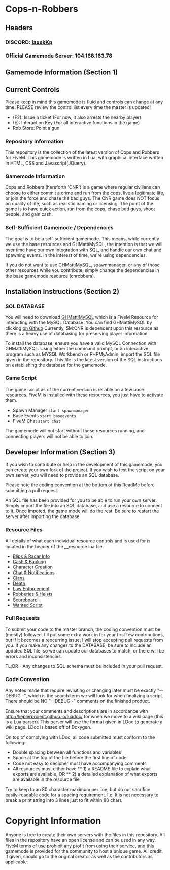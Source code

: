 
# Cops-n-Robbers

## Headers

### DISCORD: [jaxxkKp](https://discord.gg/jaxxkKp)
### Official Gamemode Server: **104.168.163.78**


## Gamemode Information (Section 1)

## Current Controls

Please keep in mind this gamemode is fluid and controls can change at any time.
PLEASE review the control list every time the master is updated!

* (F2): Issue a ticket (For now, it also arrests the nearby player)
* (E): Interaction Key (For all interactive functions in the game)
* Rob Store: Point a gun

### Repository Information

This repository is the collection of the latest version of Cops and Robbers for
FiveM. This gamemode is written in Lua, with graphical interface written in 
HTML, CSS and Javascript(JQuery).

### Gamemode Information 

Cops and Robbers (hereforth 'CNR') is a game where regular civilians can choose
to either commit a crime and run from the cops, live a legitimate life, or 
join the force and chase the bad guys. The CNR game does NOT focus on quality
of life, such as realistic naming or licensing. The point of the game is to 
have quick action, run from the cops, chase bad guys, shoot people, and gain
cash.

### Self-Sufficient Gamemode / Dependencies

The goal is to be a self-sufficient gamemode. This means, while currently we
use the base resources and GHMattiMySQL, the intention is that we will over time
have our own integration with SQL, and handle our own chat and spawning events.
In the interest of time, we're using dependencies.

If you do not want to use GHMattiMySQL, spawnmanager, or any of those other
resources while you contribute, simply change the dependencies in the base
gamemode resource (cnrobbers).

## Installation Instructions (Section 2)

### SQL DATABASE

You will need to download [GHMattiMySQL](https://github.com/GHMatti/ghmattimysql) 
which is a FiveM Resource for interacting with the MySQL Database.
You can find GHMattiMySQL by clicking [on Github](https://github.com/GHMatti/ghmattimysql)
Currently, 5M:CNR is dependent upon this resource as there is a heavy use of 
databasing for preserving player information. 

To install the database, ensure you have a valid MySQL Connection with GHMattiMySQL.
Using either the command prompt, or an interactive program such as MYSQL Workbench or PHPMyAdmin,
import the SQL file given in the repository. This file is the latest version of 
the SQL instructions on establishing the database for the gamemode.

### Game Script

The game script as of the current version is reliable on a few base resources.
FiveM is installed with these resources, you just have to activate them.
* Spawn Manager `start spawnmanager`
* Base Events `start baseevents`
* FiveM Chat `start chat`

The gamemode will not start without these resources running, and connecting
players will not be able to join.

## Developer Information (Section 3)

If you wish to contribute or help in the development of this gamemode, you can 
create your own fork of the project. If you wish to test the script on your own
server, you will need to provide an SQL database.

Please note the coding convention at the bottom of this ReadMe before submitting
a pull request.

An SQL file has been provided for you to be able to run your own server. Simply
import the file into an SQL database, and use a resource to connect to it. Once
impoted, the game mode will do the rest. Be sure to restart the server after 
importing the database.

### Resource Files

All details of what each individual resource controls and is used for
is located in the header of the __resource.lua file.

  * [Blips & Radar Info](https://github.com/rhapidfyre/Cops-n-Robbers/tree/master/cnr_blips)
  * [Cash & Banking](https://github.com/rhapidfyre/Cops-n-Robbers/tree/master/cnr_cash)
  * [Character Creation](https://github.com/rhapidfyre/Cops-n-Robbers/tree/master/cnr_charcreate)
  * [Chat & Notifications](https://github.com/rhapidfyre/Cops-n-Robbers/tree/master/cnr_chat)
  * [Clans](https://github.com/rhapidfyre/Cops-n-Robbers/tree/master/cnr_clans)
  * [Death](https://github.com/rhapidfyre/Cops-n-Robbers/tree/master/cnr_death)
  * [Law Enforcement](https://github.com/rhapidfyre/Cops-n-Robbers/tree/master/cnr_police)
  * [Robberies & Heists](https://github.com/rhapidfyre/Cops-n-Robbers/tree/master/cnr_robberies)
  * [Scoreboard](https://github.com/rhapidfyre/Cops-n-Robbers/tree/master/cnr_scoreboard)
  * [Wanted Script](https://github.com/rhapidfyre/Cops-n-Robbers/tree/master/cnr_wanted)
  
### Pull Requests

To submit your code to the master branch, the coding convention must be (mostly)
followed. I'll put some extra work in for your first few contributions, but if it becomes
a reocurring issue, I will stop accepting pull requests from you. If you make any 
changes to the DATABASE, be sure to include an updated SQL file, so we can update
our databases to match, or there will be errors and inconsistencies.

TL;DR - Any changes to SQL schema must be included in your pull request.

### Code Convention

Any notes made that require revisiting or changing later must be exactly "-- DEBUG -",
which is the search term we will look for when finalizing a script. There should 
be NO "--DEBUG -" comments on the finished product.

Ensure that your comments and descriptions are in accordance with
http://keplerproject.github.io/luadoc/ for when we move to a wiki page
(this is a Lua parser). This parser will use the format given in LDoc
to generate a wiki page. LDoc is based off of Doxygen.

On top of complying with LDoc, all code submitted must conform to the following:
* Double spacing between all functions and variables
* Space at the top of the file before the first line of code
* Code not easy to decipher must have accompanying comments
* All resources must either have
** 1) a README file to explain what exports are available, OR 
** 2) a detailed explanation of what exports are available in the resource file

Try to keep to an 80 character maximum per line, but do not sacrifice easily-readable code for a spacing requirement.
I.e: It is not necessary to break a print string into 3 lines just to fit within 80 chars

# Copyright Information

Anyone is free to create their own servers with the files in this repository. 
All files in the repository have an open license and can be used in any way. FiveM
terms of use prohibit any profit from using their service, and this gamemode is 
provided for the community to host a unique game. All credit, if given, should
go to the original creator as well as the contributors as applicable.
